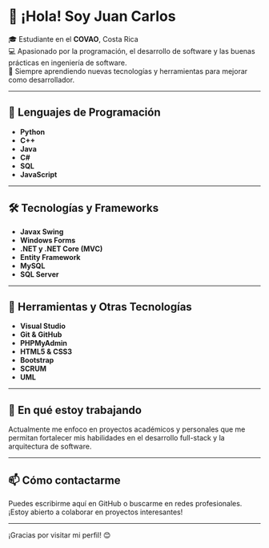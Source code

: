 # 👋 ¡Hola! Soy Juan Carlos

🎓 Estudiante en el **COVAO**, Costa Rica  
💻 Apasionado por la programación, el desarrollo de software y las buenas prácticas en ingeniería de software.  
🌱 Siempre aprendiendo nuevas tecnologías y herramientas para mejorar como desarrollador.

---

## 🧠 Lenguajes de Programación
- **Python**
- **C++**
- **Java**
- **C#**
- **SQL**
- **JavaScript**

---

## 🛠️ Tecnologías y Frameworks
- **Javax Swing**  
- **Windows Forms**  
- **.NET y .NET Core (MVC)**  
- **Entity Framework**  
- **MySQL**  
- **SQL Server**

---

## 🧰 Herramientas y Otras Tecnologías
- **Visual Studio**  
- **Git & GitHub**  
- **PHPMyAdmin**  
- **HTML5 & CSS3**  
- **Bootstrap**  
- **SCRUM**  
- **UML**

---

## 🚀 En qué estoy trabajando
Actualmente me enfoco en proyectos académicos y personales que me permitan fortalecer mis habilidades en el desarrollo full-stack y la arquitectura de software.

---

## 📫 Cómo contactarme
Puedes escribirme aquí en GitHub o buscarme en redes profesionales. ¡Estoy abierto a colaborar en proyectos interesantes!

---

¡Gracias por visitar mi perfil! 😊
